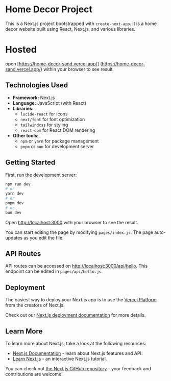 # Home Decor Project

This is a Next.js project bootstrapped with `create-next-app`. It is a home decor website built using React, Next.js, and various libraries.

# Hosted
open [https://home-decor-sand.vercel.app/] (https://home-decor-sand.vercel.app/) within your browser to see result

## Technologies Used

* **Framework:** Next.js
* **Language:** JavaScript (with React)
* **Libraries:**
	+ `lucide-react` for icons
	+ `next/font` for font optimization
	+ `tailwindcss` for styling
	+ `react-dom` for React DOM rendering
* **Other tools:**
	+ `npm` or `yarn` for package management
	+ `pnpm` or `bun` for development server

## Getting Started

First, run the development server:

```bash
npm run dev
# or
yarn dev
# or
pnpm dev
# or
bun dev
```

Open [http://localhost:3000](http://localhost:3000) with your browser to see the result.

You can start editing the page by modifying `pages/index.js`. The page auto-updates as you edit the file.

## API Routes

API routes can be accessed on [http://localhost:3000/api/hello](http://localhost:3000/api/hello). This endpoint can be edited in `pages/api/hello.js`.

## Deployment

The easiest way to deploy your Next.js app is to use the [Vercel Platform](https://vercel.com/new?utm_medium=default-template&filter=next.js&utm_source=create-next-app&utm_campaign=create-next-app-readme) from the creators of Next.js.

Check out our [Next.js deployment documentation](https://nextjs.org/docs/pages/building-your-application/deploying) for more details.

## Learn More

To learn more about Next.js, take a look at the following resources:

* [Next.js Documentation](https://nextjs.org/docs) - learn about Next.js features and API.
* [Learn Next.js](https://nextjs.org/learn-pages-router) - an interactive Next.js tutorial.

You can check out [the Next.js GitHub repository](https://github.com/vercel/next.js) - your feedback and contributions are welcome!